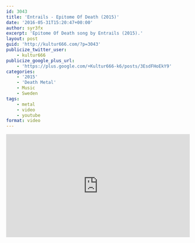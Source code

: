 ```yaml
---
id: 3043
title: 'Entrails - Epitome Of Death (2015)'
date: '2016-05-31T15:20:47+00:00'
author: syr3fx
excerpt: 'Epitome Of Death song by Entrails (2015).'
layout: post
guid: 'http://kultur666.com/?p=3043'
publicize_twitter_user:
    - kultur666
publicize_google_plus_url:
    - 'https://plus.google.com/+Kultur666-k6/posts/3EsdFHoEkY9'
categories:
    - '2015'
    - 'Death Metal'
    - Music
    - Sweden
tags:
    - metal
    - video
    - youtube
format: video
---
```


<iframe allow="accelerometer; autoplay; clipboard-write; encrypted-media; gyroscope; picture-in-picture; web-share" allowfullscreen="" frameborder="0" height="281" loading="lazy" src="https://www.youtube.com/embed/3yCtHdPLpV4?feature=oembed" title="Entrails - Epitome of Death" width="500"></iframe>